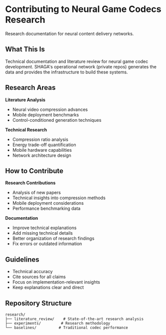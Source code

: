 # Contributing to Neural Game Codecs Research

Research documentation for neural content delivery networks.

## What This Is

Technical documentation and literature review for neural game codec development. SHAGA's operational network (private repos) generates the data and provides the infrastructure to build these systems.

## Research Areas

**Literature Analysis**
- Neural video compression advances
- Mobile deployment benchmarks
- Control-conditioned generation techniques

**Technical Research**
- Compression ratio analysis
- Energy trade-off quantification
- Mobile hardware capabilities
- Network architecture design

## How to Contribute

**Research Contributions**
- Analysis of new papers
- Technical insights into compression methods
- Mobile deployment considerations
- Performance benchmarking data

**Documentation**
- Improve technical explanations
- Add missing technical details
- Better organization of research findings
- Fix errors or outdated information

## Guidelines

- Technical accuracy
- Cite sources for all claims
- Focus on implementation-relevant insights
- Keep explanations clear and direct

## Repository Structure

```
research/
├── literature_review/    # State-of-the-art research analysis
├── experiments/         # Research methodology
└── baselines/          # Traditional codec performance
```
